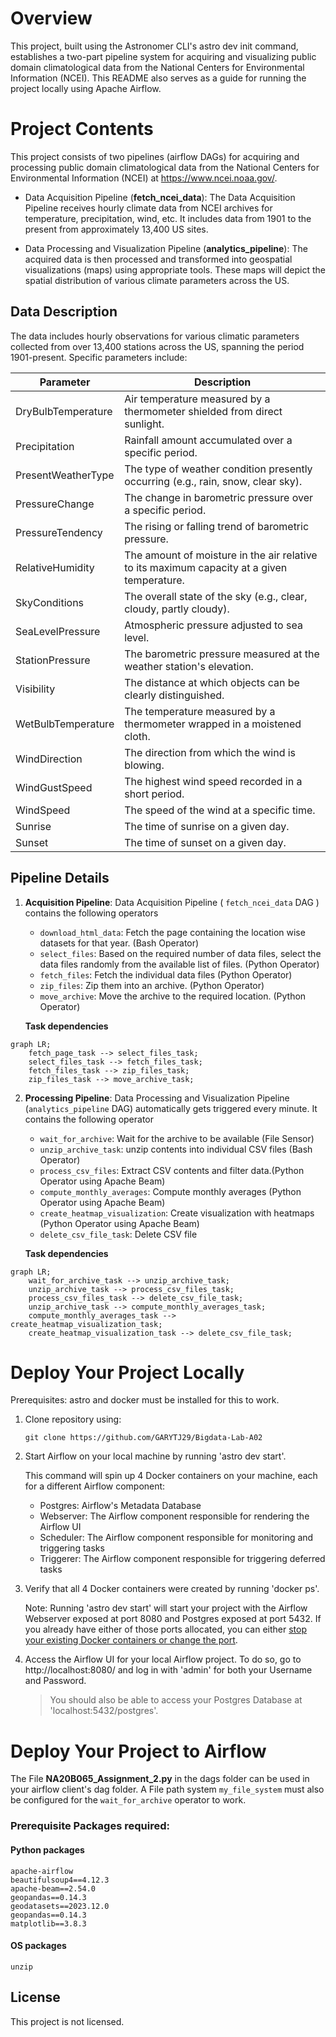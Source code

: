 Overview
========

This project, built using the Astronomer CLI's astro dev init command, establishes a two-part pipeline system for acquiring and visualizing public domain climatological data from the National Centers for Environmental Information (NCEI). This README also serves as a guide for running the project locally using Apache Airflow.

Project Contents
================

This project consists of two pipelines (airflow DAGs) for acquiring and processing public domain climatological data from the National Centers for Environmental Information (NCEI) at https://www.ncei.noaa.gov/.

- Data Acquisition Pipeline (**fetch_ncei_data**): The Data Acquisition Pipeline receives hourly climate data from NCEI archives for temperature, precipitation, wind, etc. It includes data from 1901 to the present from approximately 13,400 US sites.

- Data Processing and Visualization Pipeline (**analytics_pipeline**): The acquired data is then processed and transformed into geospatial visualizations (maps) using appropriate tools. These maps will depict the spatial distribution of various climate parameters across the US.

## Data Description

The data includes hourly observations for various climatic parameters collected from over 13,400 stations across the US, spanning the period 1901-present. Specific parameters include:

| Parameter | Description |
|---|---|
| DryBulbTemperature | Air temperature measured by a thermometer shielded from direct sunlight. |
| Precipitation | Rainfall amount accumulated over a specific period. |
| PresentWeatherType | The type of weather condition presently occurring (e.g., rain, snow, clear sky). |
| PressureChange | The change in barometric pressure over a specific period. |
| PressureTendency | The rising or falling trend of barometric pressure. |
| RelativeHumidity | The amount of moisture in the air relative to its maximum capacity at a given temperature. |
| SkyConditions | The overall state of the sky (e.g., clear, cloudy, partly cloudy). |
| SeaLevelPressure | Atmospheric pressure adjusted to sea level. |
| StationPressure | The barometric pressure measured at the weather station's elevation. |
| Visibility | The distance at which objects can be clearly distinguished. |
| WetBulbTemperature | The temperature measured by a thermometer wrapped in a moistened cloth. |
| WindDirection | The direction from which the wind is blowing. |
| WindGustSpeed | The highest wind speed recorded in a short period. |
| WindSpeed | The speed of the wind at a specific time. |
| Sunrise | The time of sunrise on a given day. |
| Sunset | The time of sunset on a given day. |

## Pipeline Details

1. **Acquisition Pipeline**: 
Data Acquisition Pipeline ( `fetch_ncei_data` DAG ) contains the following operators
    - `download_html_data`: Fetch the page containing the location wise datasets for that year. (Bash Operator) 
    -  `select_files`: Based on the required number of data files, select the data files randomly from the available list of files. (Python Operator)
    -  `fetch_files`: Fetch the individual data files (Python Operator)
    -  `zip_files`: Zip them into an archive. (Python Operator)
    -  `move_archive`: Move the archive to the required location. (Python Operator)
    
    **Task dependencies**
```mermaid
graph LR;
    fetch_page_task --> select_files_task;
    select_files_task --> fetch_files_task;
    fetch_files_task --> zip_files_task;
    zip_files_task --> move_archive_task;
```
2. **Processing Pipeline**: 
   Data Processing and Visualization Pipeline (`analytics_pipeline` DAG) automatically gets triggered every minute. It contains the following operator
    - `wait_for_archive`: Wait for the archive to be available (File Sensor)
    - `unzip_archive_task`: unzip contents into individual CSV files (Bash Operator)
    - `process_csv_files`: Extract CSV contents and filter data.(Python Operator using Apache Beam)
    - `compute_monthly_averages`: Compute monthly averages (Python Operator using Apache Beam)
    - `create_heatmap_visualization`: Create visualization with heatmaps (Python Operator using Apache Beam)
    - `delete_csv_file_task`: Delete CSV file

   **Task dependencies**
```mermaid
graph LR;
    wait_for_archive_task --> unzip_archive_task;
    unzip_archive_task --> process_csv_files_task;
    process_csv_files_task --> delete_csv_file_task;
    unzip_archive_task --> compute_monthly_averages_task;
    compute_monthly_averages_task --> create_heatmap_visualization_task;
    create_heatmap_visualization_task --> delete_csv_file_task;
```
Deploy Your Project Locally
===========================
Prerequisites: astro and docker must be installed for this to work. 
1. Clone repository using:
    ```
    git clone https://github.com/GARYTJ29/Bigdata-Lab-A02
    ```

2. Start Airflow on your local machine by running 'astro dev start'.

    This command will spin up 4 Docker containers on your machine, each for a different Airflow component:
    - Postgres: Airflow's Metadata Database
    - Webserver: The Airflow component responsible for rendering the Airflow UI
    - Scheduler: The Airflow component responsible for monitoring and triggering tasks
    - Triggerer: The Airflow component responsible for triggering deferred tasks

3. Verify that all 4 Docker containers were created by running 'docker ps'.

    Note: Running 'astro dev start' will start your project with the Airflow Webserver exposed at port 8080 and Postgres exposed at port 5432. If you already have either of those ports allocated, you can either [stop your existing Docker containers or change the port](https://docs.astronomer.io/astro/test-and-troubleshoot-locally#ports-are-not-available).

4. Access the Airflow UI for your local Airflow project. To do so, go to http://localhost:8080/ and log in with 'admin' for both your Username and Password.

    >You should also be able to access your Postgres Database at 'localhost:5432/postgres'.

Deploy Your Project to Airflow
=================================

The File **NA20B065_Assignment_2.py** in the dags folder can be used in your airflow client's dag folder.
 A File path system `my_file_system` must also be configured for the `wait_for_archive` operator to work.
### Prerequisite Packages required:
#### Python packages
```
apache-airflow
beautifulsoup4==4.12.3
apache-beam==2.54.0
geopandas==0.14.3
geodatasets==2023.12.0
geopandas==0.14.3
matplotlib==3.8.3
```
#### OS packages
```
unzip
```

## License

This project is not licensed.

